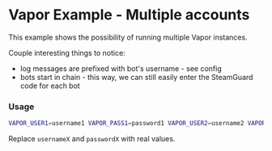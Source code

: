 # Vapor Example - Multiple accounts

This example shows the possibility of running multiple Vapor instances.

Couple interesting things to notice:
* log messages are prefixed with bot's username - see config
* bots start in chain - this way, we can still easily enter the SteamGuard code for each bot

### Usage

```sh
VAPOR_USER1=username1 VAPOR_PASS1=password1 VAPOR_USER2=username2 VAPOR_PASS2=password2 node index.js
```

Replace `usernameX` and `passwordX` with real values.
